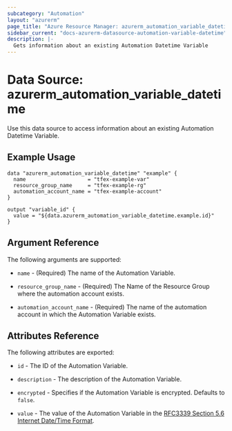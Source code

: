 ```yaml
---
subcategory: "Automation"
layout: "azurerm"
page_title: "Azure Resource Manager: azurerm_automation_variable_datetime"
sidebar_current: "docs-azurerm-datasource-automation-variable-datetime"
description: |-
  Gets information about an existing Automation Datetime Variable
---
```


# Data Source: azurerm_automation_variable_datetime

Use this data source to access information about an existing Automation Datetime Variable.


## Example Usage

```hcl
data "azurerm_automation_variable_datetime" "example" {
  name                    = "tfex-example-var"
  resource_group_name     = "tfex-example-rg"
  automation_account_name = "tfex-example-account"
}

output "variable_id" {
  value = "${data.azurerm_automation_variable_datetime.example.id}"
}
```


## Argument Reference

The following arguments are supported:

* `name` - (Required) The name of the Automation Variable.

* `resource_group_name` - (Required) The Name of the Resource Group where the automation account exists.

* `automation_account_name` - (Required) The name of the automation account in which the Automation Variable exists.


## Attributes Reference

The following attributes are exported:

* `id` - The ID of the Automation Variable.

* `description` - The description of the Automation Variable.

* `encrypted` - Specifies if the Automation Variable is encrypted. Defaults to `false`.

* `value` - The value of the Automation Variable in the [RFC3339 Section 5.6 Internet Date/Time Format](https://tools.ietf.org/html/rfc3339#section-5.6).
